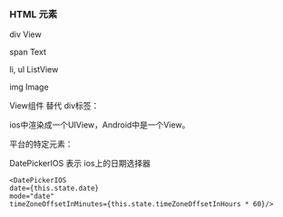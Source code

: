 ### HTML 元素

div    View

span   Text

li, ul ListView

img    Image 

View组件 替代 div标签：

ios中渲染成一个UIView，Android中是一个View。

平台的特定元素：

DatePickerIOS 表示 ios上的日期选择器

```
<DatePickerIOS
date={this.state.date}
mode="date"
timeZoneOffsetInMinutes={this.state.timeZoneOffsetInHours * 60}/>

```


 
